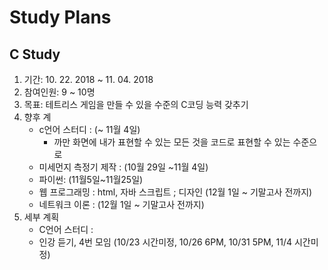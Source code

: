 # Study Plans

## C Study

1. 기간: 10. 22. 2018 ~ 11. 04. 2018
2. 참여인원: 9 ~ 10명
3. 목표: 테트리스 게임을 만들 수 있을 수준의 C코딩 능력 갖추기
4. 향후 계
   * c언어 스터디 : \(~ 11월 4일\)
     * 까만 화면에 내가 표현할 수 있는 모든 것을 코드로 표현할 수 있는 수준으로
   * 미세먼지 측정기 제작 : \(10월 29일 ~11월 4일\)
   * 파이썬: \(11월5일~11월25일\)
   * 웹 프로그래밍 : html, 자바 스크립트 ; 디자인 \(12월 1일 ~ 기말고사 전까지\)
   * 네트워크 이론 : \(12월 1일 ~ 기말고사 전까지\)
5. 세부 계획
   * C언어 스터디 : 
   * 인강 듣기, 4번 모임 \(10/23 시간미정, 10/26 6PM, 10/31 5PM, 11/4 시간미정\)



